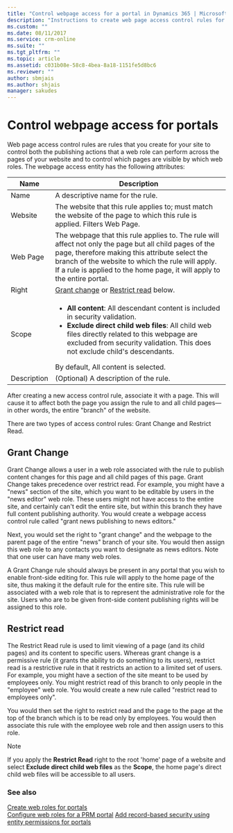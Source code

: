 ```yaml
---
title: "Control webpage access for a portal in Dynamics 365 | MicrosoftDocs"
description: "Instructions to create web page access control rules for a portal."
ms.custom: ""
ms.date: 08/11/2017
ms.service: crm-online
ms.suite: ""
ms.tgt_pltfrm: ""
ms.topic: article
ms.assetid: c031b08e-58c8-4bea-8a18-1151fe5d8bc6
ms.reviewer: ""
author: sbmjais
ms.author: shjais
manager: sakudes
---
```

# Control webpage access for portals
Web page access control rules are rules that you create for your site to control both the publishing actions that a web role can perform across the pages of your website and to control which pages are visible by which web roles. The webpage access entity has the following attributes:

| Name        | Description                                                                                                                                                                                                                                                |
|-------------|------------------------------------------------------------------------------------------------------------------------------------------------------------------------------------------------------------------------------------------------------------|
| Name        | A descriptive name for the rule.                                                                                                                                                                                                                           |
| Website     | The website that this rule applies to; must match the website of the page to which this rule is applied. Filters Web Page.                                                                                                                                 |
| Web Page    | The webpage that this rule applies to. The rule will affect not only the page but all child pages of the page, therefore making this attribute select the branch of the website to which the rule will apply. If a rule is applied to the home page, it will apply to the entire portal. |  |
| Right       | [Grant change](#grant-change) or [Restrict read](#restrict-read) below.|  
|Scope| <ul><li>**All content**: All descendant content is included in security validation.</li><li>**Exclude direct child web files**: All child web files directly related to this webpage are excluded from security validation. This does not exclude child's descendants.</li></ul>By default, All content is selected.|
| Description | (Optional) A description of the rule.|

After creating a new access control rule, associate it with a page. This will cause it to affect both the page you assign the rule to and all child pages&mdash;in other words, the entire "branch" of the website.

There are two types of access control rules: Grant Change and Restrict Read.

## Grant Change

Grant Change allows a user in a web role associated with the rule to publish content changes for this page and all child pages of this page. Grant Change takes precedence over restrict read. For example, you might have a "news" section of the site, which you want to be editable by users in the "news editor" web role. These users might not have access to the entire site, and certainly can't edit the entire site, but within this branch they have full content publishing authority. You would create a webpage access control rule called "grant news publishing to news editors."

Next, you would set the right to "grant change" and the webpage to the parent page of the entire "news" branch of your site. You would then assign this web role to any contacts you want to designate as news editors. Note that one user can have many web roles.

A Grant Change rule should always be present in any portal that you wish to enable front-side editing for. This rule will apply to the home page of the site, thus making it the default rule for the entire site. This rule will be associated with a web role that is to represent the administrative role for the site. Users who are to be given front-side content publishing rights will be assigned to this role.

## Restrict read
The Restrict Read rule is used to limit viewing of a page (and its child pages) and its content to specific users. Whereas grant change is a permissive rule (it grants the ability to do something to its users), restrict read is a restrictive rule in that it restricts an action to a limited set of users. For example, you might have a section of the site meant to be used by employees only. You might restrict read of this branch to only people in the "employee" web role. You would create a new rule called "restrict read to employees only".

You would then set the right to restrict read and the page to the page at the top of the branch which is to be read only by employees. You would then associate this rule with the employee web role and then assign users to this role.

> [!Note]
> If you apply the **Restrict Read** right to the root 'home' page of a website and select **Exclude direct child web files** as the **Scope**, the home page's direct child web files will be accessible to all users.

### See also

[Create web roles for portals](create-web-roles.md)  
[Configure web roles for a PRM portal](configure-web-roles-partner-portal.md)
[Add record-based security using entity permissions for portals](assign-entity-permissions.md)
